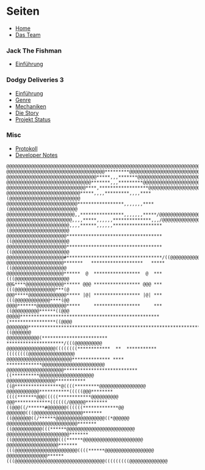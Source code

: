 # Seiten
- [Home](https://github.com/janekx21/JackTheFishman/wiki/Home)
- [Das Team](https://github.com/janekx21/JackTheFishman/wiki/Meet-the-Team)
### Jack The Fishman 
- [Einführung](https://github.com/janekx21/JackTheFishman/wiki/Jack-the-Fishman)
### Dodgy Deliveries 3
- [Einführung](https://github.com/janekx21/JackTheFishman/wiki/Title-page)
- [Genre](https://github.com/janekx21/JackTheFishman/wiki/Genre)
- [Mechaniken](https://github.com/janekx21/JackTheFishman/wiki/Mechanics)
- [Die Story](https://github.com/janekx21/JackTheFishman/wiki/Story)
- [Projekt Status](https://github.com/janekx21/JackTheFishman/wiki/Project-Status-Report)
### Misc
- [Protokoll](https://github.com/janekx21/JackTheFishman/wiki/Protokoll)
- [Developer Notes](https://github.com/janekx21/JackTheFishman/wiki/Developer-Notes)

```
@@@@@@@@@@@@@@@@@@@@@@@@@@@@@@@@@@@@@@@@@@@@@@@@@@@@@@@@@@@@@@@@@@@@@@@@@@@@@@@@
@@@@@@@@@@@@@@@@@@@@@@@@@@@@@@@@@@@@*********@@@@@@@@@@@@@@@@@@@@@@@@@@@@@@@@@@@
@@@@@@@@@@@@@@@@@@@@@@@@@@@@@@@@@*****,,,*******@@@@@@@@@@@@@@@@@@@@@@@@@@@@@@@@
@@@@@@@@@@@@@@@@@@@@@@@@@@@@@@@*******,,,*********@@@@@@@@@@@@@@@@@@@@@@@@@@@@@@
@@@@@@@@@@@@@@@@@@@@@@@@@@@@@****,******************@@@@@@@@@@@@@@@@@@@@@@@@@@@@
@@@@@@@@@@@@@@@@@@@@@@@@@@@*****,,,,*********,,,,****(@@@@@@@@@@@@@@@@@@@@@@@@@@
@@@@@@@@@@@@@@@@@@@@@@@@@@*****************,,,,,,,****(@@@@@@@@@@@@@@@@@@@@@@@@@
@@@@@@@@@@@@@@@@@@@@@@@@@,,****************,,,,,,,*****/@@@@@@@@@@@@@@@@@@@@@@@@
@@@@@@@@@@@@@@@@@@@@@@@@,,,,*****,,,,,,**************,,,/@@@@@@@@@@@@@@@@@@@@@@@
@@@@@@@@@@@@@@@@@@@@@@@,,,,******,,,,,,******************(@@@@@@@@@@@@@@@@@@@@@@
@@@@@@@@@@@@@@@@@@@@@@***********************************((@@@@@@@@@@@@@@@@@@@@@
@@@@@@@@@@@@@@@@@@@@@@***********************************((@@@@@@@@@@@@@@@@@@@@@
@@@@@@@@@@@@@@@@@@@@@#***********************************/((@@@@@@@@@@@@@@@@@@@@
@@@@@@@@@@@@@@@@@@@@@*******   *******************   *****((@@@@@@@@@@@@@@@@@@@@
@@@@@@@@@@@@@@@@@@@@@******  @  *****************  @  ***(((@@@@@@@@@@@@@@@@@@@@
@@&****@@@@@@@@@@@@@@****** @@@ ***************** @@@ ***(((@@@@@@@@@@@@@@@***(@
@@@*****@@@@@@@@@@@@@@***** |@| ***************** |@| ***(((@@@@@@@@@@@@@****(@@
@@@@*******@@@@@@@@@@@*****     *****************     ***((@@@@@@@@@@******((@@@
@@@@@***************************************************(*****************((@@@@
@@@@@@@@***************************************************************((@@@@@@@
@@@@@@@@@@@@(************************        *********************/(((@@@@@@@@@@
@@@@@@@@@@@@@@@@@@((((((((************  **  ***********((((((((@@@@@@@@@@@@@@@@@
@@@@@@@@@@@@@@@@@@@@@@@@************** **** *************@@@@@@@@@@@@@@@@@@@@@@@
@@@@@@@@@@@@@@@@@@@@@***************************((**********@@@@@@@@@@@@@@@@@@@@
@@@@@@@@@@@@@@@@@@***********((@*****************@((((*********@@@@@@@@@@@@@@@@@
@@@@@@@@@@@@***********(((((@@@********((((*******@@@(((((************@@@@@@@@@@
@@@*************((((((/@@@@@@********((@@@((/******#@@@@@@@((((((*************@@
@@@@@@@(((@@@@@@@@@@@@@@@@@@*******((@@@@@@@((/******@@@@@@@@@@@@@@@@@@((*@@@@@@
@@@@@@@@@@@@@@@@@@@@@@@@@@*******((@@@@@@@@@@@(((******@@@@@@@@@@@@@@@@@@@@@@@@@
@@@@@@@@@@@@@@@@@@@@@@@*******((@@@@@@@@@@@@@@@@@(((******@@@@@@@@@@@@@@@@@@@@@@
@@@@@@@@@@@@@@@@@@@*******(((@@@@@@@@@@@@@@@@@@@@@@@((((******@@@@@@@@@@@@@@@@@@
@@@@@@@@@@@@@@@******(((@@@@@@@@@@@@@@@@@@@@@@@@@@@@@@@@@(((((((((@@@@@@@@@@@@@@
```
